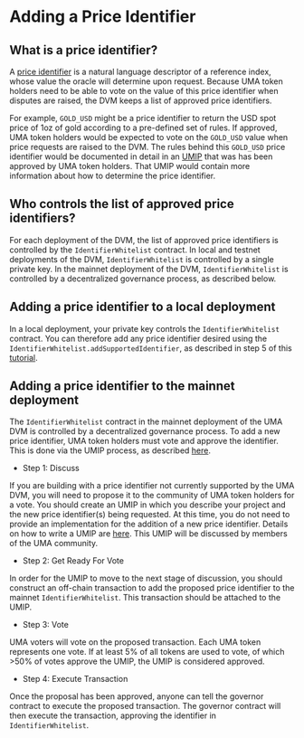 # Adding a Price Identifier

## What is a price identifier?

A [price identifier](../../synthetic_tokens/glossary.md#price-identifier) is a natural language descriptor of a reference index, whose value the oracle will determine upon request.
Because UMA token holders need to be able to vote on the value of this price identifier when disputes are raised, the DVM keeps a list of approved price identifiers.

For example, `GOLD_USD` might be a price identifier to return the USD spot price of 1oz of gold according to a pre-defined set of rules. If approved, UMA token holders would be expected to vote on the `GOLD_USD` value when price requests are raised to the DVM.
The rules behind this `GOLD_USD` price identifier would be documented in detail in an [UMIP](./UMIPs.md) that was has been approved by UMA token holders.
That UMIP would contain more information about how to determine the price identifier.

<!-- TODO: Add a link to the UMIP for adding the ETHBTC price identifier when it is ready. -->

## Who controls the list of approved price identifiers?

For each deployment of the DVM, the list of approved price identifiers is controlled by the `IdentifierWhitelist` contract.
In local and testnet deployments of the DVM, `IdentifierWhitelist` is controlled by a single private key.
In the mainnet deployment of the DVM, `IdentifierWhitelist` is controlled by a decentralized governance process, as described below.

## Adding a price identifier to a local deployment

In a local deployment, your private key controls the `IdentifierWhitelist` contract.
You can therefore add any price identifier desired using the `IdentifierWhitelist.addSupportedIdentifier`, as described in step 5 of this [tutorial](../../synthetic_tokens/tutorials/creating_from_truffle.md).

<!-- TODO: Add a section for ## Adding a price identifier to a testnet deployment -->

## Adding a price identifier to the mainnet deployment

The `IdentifierWhitelist` contract in the mainnet deployment of the UMA DVM is controlled by a decentralized governance process.
To add a new price identifier, UMA token holders must vote and approve the identifier.
This is done via the UMIP process, as described [here](./UMIPs.md).

- Step 1: Discuss

If you are building with a price identifier not currently supported by the UMA DVM, you will need to propose it to the community of UMA token holders for a vote.
You should create an UMIP in which you describe your project and the new price identifier(s) being requested.
At this time, you do not need to provide an implementation for the addition of a new price identifier.
Details on how to write a UMIP are [here](./UMIPs.md). This UMIP will be discussed by members of the UMA community.

- Step 2: Get Ready For Vote

In order for the UMIP to move to the next stage of discussion, you should construct an off-chain transaction to add the proposed price identifier to the mainnet `IdentifierWhitelist`. This transaction should be attached to the UMIP.

- Step 3: Vote

UMA voters will vote on the proposed transaction. Each UMA token represents one vote. If at least 5% of all tokens are used to vote, of which >50% of votes approve the UMIP, the UMIP is considered approved.

- Step 4: Execute Transaction

Once the proposal has been approved, anyone can tell the governor contract to execute the proposed transaction.
The governor contract will then execute the transaction, approving the identifier in `IdentifierWhitelist`.

